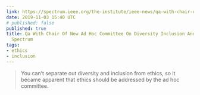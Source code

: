 ```yaml
---
link: https://spectrum.ieee.org/the-institute/ieee-news/qa-with-chair-of-new-ad-hoc-committee-on-diversity-inclusion-and-ethics
date: 2019-11-03 15:40 UTC
# published: false
published: true
title: Qa With Chair Of New Ad Hoc Committee On Diversity Inclusion And Ethics - IEEE
  Spectrum
tags:
- ethics
- inclusion
---
```


> You can’t separate out diversity and inclusion from ethics, so it became apparent that ethics should be addressed by the ad hoc committee.

